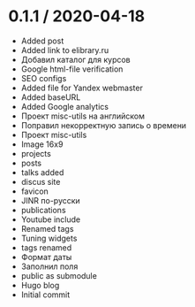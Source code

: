 
0.1.1 / 2020-04-18
==================

  * Added post
  * Added link to elibrary.ru
  * Добавил каталог для курсов
  * Google html-file verification
  * SEO configs
  * Added file for Yandex webmaster
  * Added baseURL
  * Added Google analytics
  * Проект misc-utils на английском
  * Поправил некорректную запись о времени
  * Проект misc-utils
  * Image 16x9
  * projects
  * posts
  * talks added
  * discus site
  * favicon
  * JINR по-русски
  * publications
  * Youtube include
  * Renamed tags
  * Tuning widgets
  * tags renamed
  * Формат даты
  * Заполнил поля
  * public as submodule
  * Hugo blog
  * Initial commit
